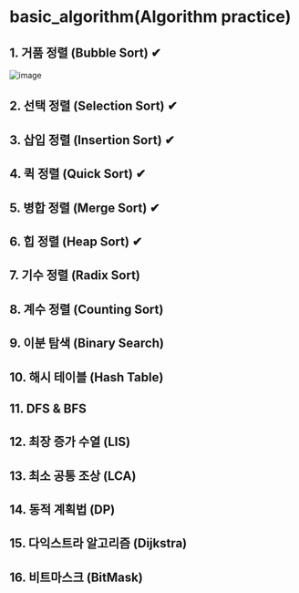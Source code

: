 # basic_algorithm(Algorithm practice)

## 1. 거품 정렬 (Bubble Sort) ✔
![image](https://user-images.githubusercontent.com/43003110/145008053-c1aa3c84-dfaa-4ba0-905e-fd43ee58bda4.png)


## 2. 선택 정렬 (Selection Sort)  ✔ 

## 3. 삽입 정렬 (Insertion Sort)  ✔

## 4. 퀵 정렬 (Quick Sort)  ✔

## 5. 병합 정렬 (Merge Sort)  ✔

## 6. 힙 정렬 (Heap Sort) ✔

## 7. 기수 정렬 (Radix Sort)

## 8. 계수 정렬 (Counting Sort)

## 9. 이분 탐색 (Binary Search)

## 10. 해시 테이블 (Hash Table)

## 11. DFS & BFS

## 12. 최장 증가 수열 (LIS)

## 13. 최소 공통 조상 (LCA)

## 14. 동적 계획법 (DP)

## 15. 다익스트라 알고리즘 (Dijkstra)

## 16. 비트마스크 (BitMask)

